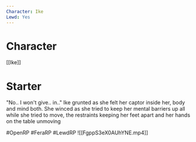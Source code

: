 ```yaml
---
Character: Ike
Lewd: Yes
---
```

# Character
[[Ike]]

# Starter
"No.. I won't give.. in.." Ike grunted as she felt her captor inside her, body and mind both. She winced as she tried to keep her mental barriers up all while she tried to move, the restraints keeping her feet apart and her hands on the table unmoving

   

#OpenRP #FeraRP #LewdRP 
![[FgppS3eX0AUhYNE.mp4]]